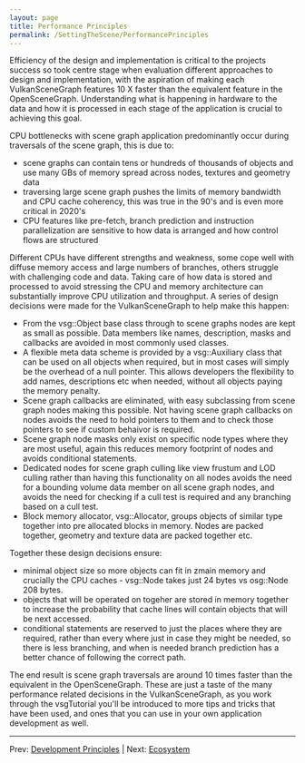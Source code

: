 ```yaml
---
layout: page
title: Performance Principles
permalink: /SettingTheScene/PerformancePrinciples
---
```


Efficiency of the design and implementation is critical to the projects success so took centre stage when evaluation different approaches to design and implementation, with the aspiration of making each VulkanSceneGraph features 10 X faster than the equivalent feature in the OpenSceneGraph. Understanding what is happening in hardware to the data and how it is processed in each stage of the application is crucial to achieving this goal.

CPU bottlenecks with scene graph application predominantly occur during traversals of the scene graph, this is due to:
* scene graphs can contain tens or hundreds of thousands of objects and use many GBs of memory spread across nodes, textures and geometry data
* traversing large scene graph pushes the limits of memory bandwidth and CPU cache coherency, this was true in the 90's and is even more critical in 2020's
* CPU features like pre-fetch, branch prediction and instruction parallelization are sensitive to how data is arranged and how control flows are structured

Different CPUs have different strengths and weakness, some cope well with diffuse memory access and large numbers of branches, others struggle with challenging code and data. Taking care of how data is stored and processed to avoid stressing the CPU and memory architecture can substantially improve CPU utilization and throughput. A series of design decisions were made for the VulkanSceneGraph to help make this happen:

* From the vsg::Object base class through to scene graphs nodes are kept as small as possible. Data members like names, description, masks and callbacks are avoided in most commonly used classes.
* A flexible meta data scheme is provided by a vsg::Auxiliary class that can be used on all objects when required, but in most cases will simply be the overhead of a null pointer.  This allows developers the flexibility to add names, descriptions etc when needed, without all objects paying the memory penalty.
* Scene graph callbacks are eliminated, with easy subclassing from scene graph nodes making this possible. Not having scene graph callbacks on nodes avoids the need to hold pointers to them and to check those pointers to see if custom behaivor is required.
* Scene graph node masks only exist on specific node types where they are most useful, again this reduces memory footprint of nodes and avoids conditional statements.
* Dedicated nodes for scene graph culling like view frustum and LOD culling rather than having this functionality on all nodes avoids the need for a bounding volume data member on all scene graph nodes, and avoids the need for checking if a cull test is required and any branching based on a cull test.
* Block memory allocator, vsg::Allocator, groups objects of similar type together into pre allocated blocks in memory. Nodes are packed together, geometry and texture data are packed together etc.

Together these design decisions ensure:

* minimal object size so more objects can fit in zmain memory and crucially the CPU caches - vsg::Node takes just 24 bytes vs osg::Node 208 bytes.
* objects that will be operated on togeher are stored in memory together to increase the probability that cache lines will contain objects that will be next accessed.
* conditional statements are reserved to just the places where they are required, rather than every where just in case they might be needed, so there is less branching, and when is needed branch prediction has a better chance of following the correct path.

The end result is scene graph traversals are around 10 times faster than the equivalent in the OpenSceneGraph. These are just a taste of the many performance related decisions in the VulkanSceneGraph, as you work through the vsgTutorial you'll be introduced to more tips and tricks that have been used, and ones that you can use in your own application development as well.

---

Prev: [Development Principles](DevelopmentPrinciples.md) | Next: [Ecosystem](Ecosystem.md)
 
